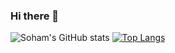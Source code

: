 ### Hi there 👋

<!--
**sohamsangole/sohamsangole** is a ✨ _special_ ✨ repository because its `README.md` (this file) appears on your GitHub profile.

Here are some ideas to get you started:

- 🔭 I’m currently working on ...
- 🌱 I’m currently learning ...
- 👯 I’m looking to collaborate on ...
- 🤔 I’m looking for help with ...
- 💬 Ask me about ...
- 📫 How to reach me: ...
- 😄 Pronouns: ...
- ⚡ Fun fact: ...
-->
![Soham's GitHub stats](https://github-readme-stats.vercel.app/api?username=sohamsangole&show_icons=true&theme=radical)
[![Top Langs](https://github-readme-stats.vercel.app/api/top-langs/?username=sohamsangole)](https://github.com/sohamsangole/github-readme-stats)
